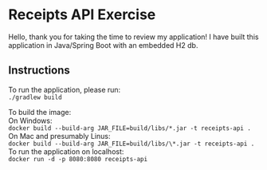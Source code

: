 # Receipts API Exercise

Hello, thank you for taking the time to review my application!  I have built this application in Java/Spring Boot with an embedded H2 db.

## Instructions
To run the application, please run:  
  `./gradlew build`

To build the image:  
  On Windows:  
    `docker build --build-arg JAR_FILE=build/libs/*.jar -t receipts-api .`  
  On Mac and presumably Linus:  
    `docker build --build-arg JAR_FILE=build/libs/\*.jar -t receipts-api .`  
To run the application on localhost:  
  `docker run -d -p 8080:8080 receipts-api`  
  
